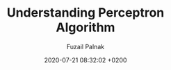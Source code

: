 ---
layout: post
title:  "Understanding Perceptron Algorithm"
comments: true
description: "How does Perceptron learns the decision boundary needed to 
classify the data?, What is the learning Rule for Peceptron?"
date:   2020-07-21 08:32:02 +0200
permalink: /perceptron/
author: Fuzail Palnak
---